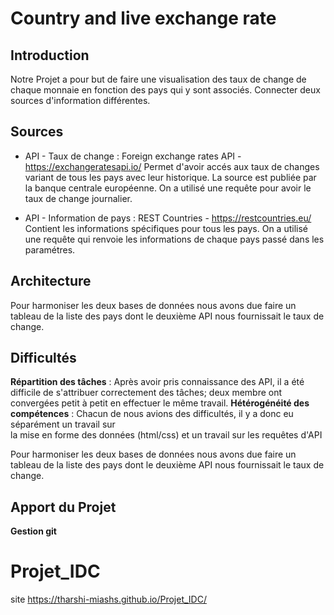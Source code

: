 # Country and live exchange rate

## Introduction
Notre Projet a pour but de faire une visualisation des taux de change de chaque
monnaie en fonction des pays qui y sont associés.
Connecter deux sources d'information différentes.
## Sources
* API - Taux de change :
  Foreign exchange rates API - https://exchangeratesapi.io/
  Permet d'avoir accés aux taux de changes variant de tous les pays avec leur
  historique. La source est publiée par la banque centrale européenne.
  On a utilisé une requête pour avoir le taux de change journalier.

* API - Information de pays :
  REST Countries - https://restcountries.eu/
  Contient les informations spécifiques pour tous les pays.
  On a utilisé une requête qui renvoie les informations de chaque pays passé dans les paramétres.

## Architecture
Pour harmoniser les deux bases de données nous avons due faire un tableau de la liste des pays dont le deuxième API nous fournissait le taux de change.

## Difficultés
**Répartition des tâches** : Après avoir pris connaissance des API, il a été difficile de s'attribuer correctement des tâches; deux membre ont convergées petit à petit en effectuer le même travail.
**Hétérogénéité des compétences** : Chacun de nous avions des difficultés, il y a donc eu séparément un travail sur  
la mise en forme des données (html/css) et un travail sur les requêtes d'API

Pour harmoniser les deux bases de données nous avons due faire un tableau de la liste des pays dont le deuxième API nous fournissait le taux de change.

## Apport du Projet
**Gestion git**

# Projet_IDC
 site https://tharshi-miashs.github.io/Projet_IDC/
